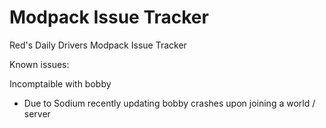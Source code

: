 # Modpack Issue Tracker
Red's Daily Drivers Modpack Issue Tracker

Known issues:

Incomptaible with bobby
 - Due to Sodium recently updating bobby crashes upon joining a world / server
